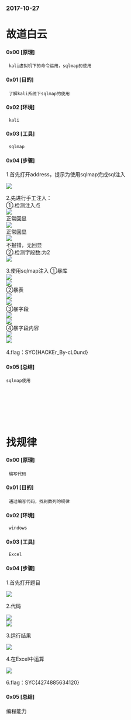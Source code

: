 ###  2017-10-27


# 故道白云
#### 0x00 [原理]
     kali虚拟机下的命令运用，sqlmap的使用
#### 0x01 [目的]
     了解kali系统下sqlmap的使用
#### 0x02 [环境]
     kali
#### 0x03 [工具]
     sqlmap
#### 0x04 [步骤]

1.首先打开address，提示为使用sqlmap完成sql注入

![](/files_for_wp/1_1.png)

2.先进行手工注入：</br>
  ①.检测注入点</br>
  ![](/files_for_wp/1_2.png)</br>
  正常回显</br>
  ![](/files_for_wp/1_3.png)</br>
  正常回显</br>
  ![](/files_for_wp/1_4.png)</br>
  不报错，无回显</br>
  ②.检测字段数:为2</br>
  ![](/files_for_wp/1_5.png)</br>

3.使用sqlmap注入
  ①暴库</br>
  ![](/files_for_wp/1_6.png)</br>
  ![](/files_for_wp/1_7.png)</br>
  ②暴表</br>
  ![](/files_for_wp/1_8.png)</br>
  ![](/files_for_wp/1_9.png)</br>
  ③暴字段</br>
  ![](/files_for_wp/1_10.png)</br>
  ![](/files_for_wp/1_11.png)</br>
  ④暴字段内容</br>
  ![](/files_for_wp/1_12.png)</br>
  ![](/files_for_wp/1_13.png)</br>

4.flag：SYC{HACKEr_By-cL0und}

#### 0x05 [总结]
    sqlmap使用
</br>
</br>
</br>
</br>
</br>






# 找规律

#### 0x00 [原理]
     编写代码
#### 0x01 [目的]
     通过编写代码，找到数列的规律
#### 0x02 [环境]
     windows
#### 0x03 [工具]
     Excel
#### 0x04 [步骤]

1.首先打开题目

![](/files_for_wp/2_1.png)

2.代码

![](/files_for_wp/2_2.png)</br>
![](/files_for_wp/2_3.png)</br>

3.运行结果

![](/files_for_wp/2_4.png)</br>

4.在Excel中运算

![](/files_for_wp/2_5.png)</br>

6.flag：SYC{4274885634120} 

#### 0x05 [总结]
编程能力   
